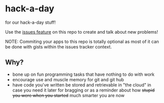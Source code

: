 hack-a-day
==========

for our hack-a-day stuff!

Use the [issues feature](https://github.com/lets-hack/hack-a-day/issues) on this repo to create and talk about new problems!

NOTE: Commiting your apps to this repo is totally optional as most of it can be done with gists within the issues tracker context.

## Why?

+ bone up on fun programming tasks that have nothing to do with work
+ encourage use and muscle memory for git and git hub
+ have code you've written be stored and retrievable in "the cloud" in case you need it later for bragging or as a reminder about how ~~stupid you were when you started~~ much smarter you are now
